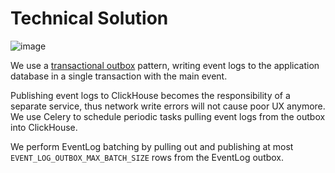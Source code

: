 # Technical Solution

![image](https://github.com/user-attachments/assets/7699720c-cc91-40c8-9665-32fcdb78fd13)

We use a [transactional outbox][1] pattern, writing event logs to the
application database in a single transaction with the main event.

Publishing event logs to ClickHouse becomes the responsibility of a separate
service, thus network write errors will not cause poor UX anymore. We use
Celery to schedule periodic tasks pulling event logs from the outbox into
ClickHouse.

We perform EventLog batching by pulling out and publishing at most
`EVENT_LOG_OUTBOX_MAX_BATCH_SIZE` rows from the EventLog outbox.

[1]: https://microservices.io/patterns/data/transactional-outbox.html
